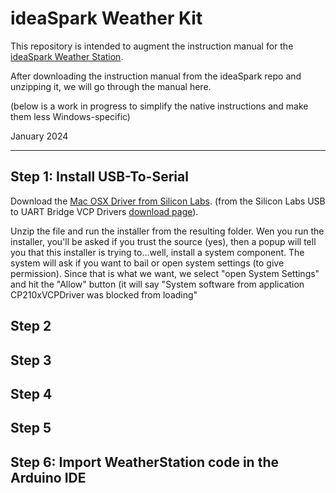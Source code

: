 # ideaSpark Weather Kit

This repository is intended to augment the instruction manual for
the [ideaSpark Weather Station](https://gitlab.com/GJKJ/WSK).

After downloading the instruction manual from the ideaSpark repo
and unzipping it, we will go through the manual here.

(below is a work in progress to simplify the native instructions and make
them less Windows-specific)

January 2024

--------------------

## Step 1: Install USB-To-Serial

Download the [Mac OSX Driver from Silicon Labs](https://www.silabs.com/documents/public/software/Mac_OSX_VCP_Driver.zip).
(from the Silicon Labs USB to UART Bridge VCP Drivers 
[download page](https://www.silabs.com/developers/usb-to-uart-bridge-vcp-drivers?tab=downloads)).

Unzip the file and run the installer from the resulting folder. Wen you 
run the installer, you'll be asked if you trust the source (yes), then
a popup will tell you that this installer is trying to...well, install
a system component. The system will ask if you want to bail or open
system settings (to give permission). 
Since that is what we want, we select "open System
Settings" and hit the "Allow" button (it will say "System software
from application CP210xVCPDriver was blocked from loading"


## Step 2

## Step 3

## Step 4

## Step 5

## Step 6: Import WeatherStation code in the Arduino IDE


